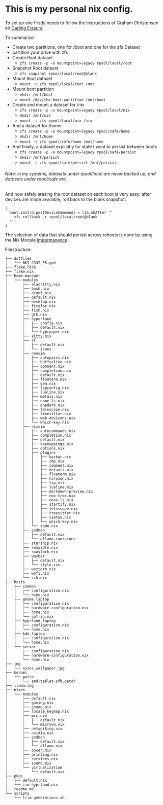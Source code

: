 # This is my personal nix config.

To set up one firstly needs to follow the Instructions of Graham Christensen on [Darling Erasure](https://grahamc.com/blog/erase-your-darlings/)

To summarize:
- Create two partitions, one for /boot and one for the zfs Dataset
- partition your drive with zfs
- Create Root dataset
  - ```zfs create -p -o mountpoint=legacy rpool/local/root``` 
- Snapshot Root dataset
  - ```zfs snapshot rpool/local/root@blank``` 
- Mount Root dataset
  - ```mount -t zfs rpool/local/root /mnt``` 
- Mount boot partition
  - ```mkdir /mnt/boot``` 
  - ```mount /dev/the-boot-partition /mnt/boot``` 
- Create and mount a dataset for /nix
  - ```zfs create -p -o mountpoint=legacy rpool/local/nix``` 
  - ```mkdir /mnt/nix``` 
  - ```mount -t zfs rpool/local/nix /nix``` 
- And a dataset for /home
  - ```zfs create -p -o mountpoint=legacy rpool/safe/home```
  - ```mkdir /mnt/home```
  - ```mount -t zfs rpool/safe/home /mnt/home```
- And finally, a dataset explicitly for state I want to persist between boots
  - ```zfs create -p -o mountpoint=legacy rpool/safe/persist```
  - ```mkdir /mnt/persist```
  - ```mount -t zfs rpool/safe/persist /mnt/persist```

###### Note: in my systems, datasets under rpool/local are never backed up, and datasets under rpool/safe are.

And now safely erasing the root dataset on each boot is very easy: after devices are made available, roll back to the blank snapshot:
```
{
  boot.initrd.postDeviceCommands = lib.mkAfter ''
    zfs rollback -r rpool/local/root@blank
  '';
}
```

The selection of data that should persist across reboots is done by using the Nix Module [impermanence](https://github.com/nix-community/impermanence)

Filestructure:
```
├── dotfiles
│   └── OKI_C332_PS.ppd
├── flake.lock
├── flake.nix
├── home-manager
│   └── modules
│       ├── alacritty.nix
│       ├── bash.nix
│       ├── dconf.nix
│       ├── default.nix
│       ├── desktop.nix
│       ├── firefox.nix
│       ├── fish.nix
│       ├── gtk.nix
│       ├── hyperland
│       │   ├── config.nix
│       │   ├── default.nix
│       │   └── hyprpaper.nix
│       ├── kitty.nix
│       ├── lf
│       │   ├── default.nix
│       │   └── icons
│       ├── neovim
│       │   ├── autopairs.nix
│       │   ├── bufferline.nix
│       │   ├── comment.nix
│       │   ├── completion.nix
│       │   ├── default.nix
│       │   ├── floaterm.nix
│       │   ├── gen.nix
│       │   ├── lspconfig.nix
│       │   ├── lualine.nix
│       │   ├── metals.nix
│       │   ├── none-ls.nix
│       │   ├── onedark.nix
│       │   ├── telescope.nix
│       │   ├── treesitter.nix
│       │   ├── web-devicons.nix
│       │   └── which-key.nix
│       ├── nixvim
│       │   ├── autocommands.nix
│       │   ├── completion.nix
│       │   ├── default.nix
│       │   ├── keymappings.nix
│       │   ├── options.nix
│       │   ├── plugins
│       │   │   ├── barbar.nix
│       │   │   ├── cmp.nix
│       │   │   ├── comment.nix
│       │   │   ├── default.nix
│       │   │   ├── floaterm.nix
│       │   │   ├── harpoon.nix
│       │   │   ├── lsp.nix
│       │   │   ├── lualine.nix
│       │   │   ├── markdown-preview.nix
│       │   │   ├── neo-tree.nix
│       │   │   ├── none-ls.nix
│       │   │   ├── startify.nix
│       │   │   ├── telescope.nix
│       │   │   ├── treesitter.nix
│       │   │   ├── vimtex.nix
│       │   │   └── which-key.nix
│       │   └── todo.nix
│       ├── podman
│       │   ├── default.nix
│       │   └── ollama.container
│       ├── starship.nix
│       ├── swayidle.nix
│       ├── swaylock.nix
│       ├── waybar
│       │   ├── default.nix
│       │   └── style.css
│       ├── wezterm.nix
│       ├── wofi.nix
│       └── zsh.nix
├── hosts
│   ├── common
│   │   ├── configuration.nix
│   │   └── home.nix
│   ├── gnome_laptop
│   │   ├── configuration.nix
│   │   ├── hardware-configuration.nix
│   │   ├── home.nix
│   │   └── opt-in.nix
│   ├── hyprland_laptop
│   │   ├── configuration.nix
│   │   └── home.nix
│   ├── kde_laptop
│   │   ├── configuration.nix
│   │   └── home.nix
│   └── server
│       ├── configuration.nix
│       ├── hardware-configuration.nix
│       └── home.nix
├── img
│   └── nixos_wallpaper.jpg
├── kernel
│   └── patch
│       └── amd-tablet-sfh.patch
├── llama.log
├── nixos
│   └── modules
│       ├── default.nix
│       ├── gaming.nix
│       ├── gnome.nix
│       ├── locale_keymap.nix
│       ├── microvm
│       │   ├── default.nix
│       │   └── microvm.nix
│       ├── networking.nix
│       ├── nvidia.nix
│       ├── podman
│       │   ├── default.nix
│       │   └── ollama.nix
│       ├── power.nix
│       ├── printing.nix
│       ├── services.nix
│       ├── sound.nix
│       └── virtualization
│           └── default.nix
├── pkgs
│   ├── default.nix
│   └── iio-hyprland.nix
├── readme.md
└── scripts
    └── trim-generations.sh
``` 
